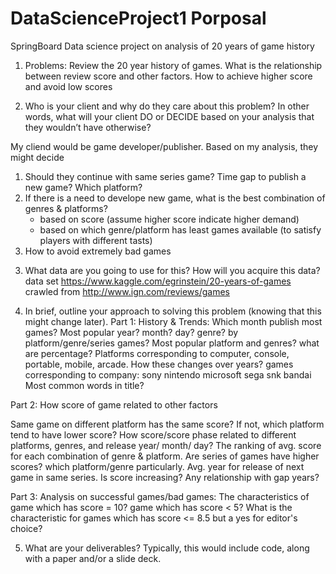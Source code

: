 # DataScienceProject1 Porposal
SpringBoard Data science project on analysis of 20 years of game history


1. Problems: Review the 20 year history of games.
What is the relationship between review score and other factors. 
How to achieve higher score and avoid low scores   

2. Who is your client and why do they care about this problem? 
In other words, what will your client DO or DECIDE based on your analysis that they wouldn’t have otherwise?

My cliend would be game developer/publisher. 
Based on my analysis, they might decide 
1) Should they continue with same series game? Time gap to publish a new game? Which platform?
2) If there is a need to develope new game, what is the best combination of genres & platforms? 
   - based on score (assume higher score indicate higher demand)
   - based on which genre/platform has least games available (to satisfy players with different tasts)
3) How to avoid extremely bad games

3. What data are you going to use for this? How will you acquire this data?
data set https://www.kaggle.com/egrinstein/20-years-of-games
crawled from http://www.ign.com/reviews/games

4. In brief, outline your approach to solving this problem (knowing that this might change later).
Part 1: History & Trends: 
Which month publish most games? 
Most popular year? month? day? genre? by platform/genre/series games?
Most popular platform and genres?  what are percentage?
Platforms corresponding to computer, console, portable, mobile, arcade. How these changes over years?
games corresponding to company: sony nintendo microsoft sega snk bandai 
Most common words in title?


Part 2: How score of game related to other factors

Same game on different platform has the same score? If not, which platform tend to have lower score?
How score/score phase related to different platforms, genres, and release year/ month/ day? 
The ranking of avg. score for each combination of genre & platform.
Are series of games have higher scores? which platform/genre particularly. 
Avg. year for release of next game in same series. Is score increasing? Any relationship with gap years? 

Part 3: Analysis on successful games/bad games: 
The characteristics of game which has score = 10? game which has score < 5?
What is the characteristic for games which has score <= 8.5 but a yes for editor's choice? 
   
5. What are your deliverables? Typically, this would include code, along with a paper and/or a slide deck.   
